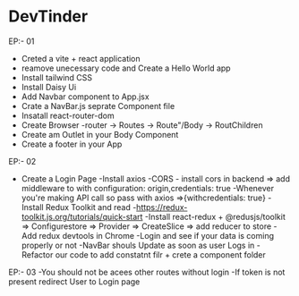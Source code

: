 # DevTinder


EP:- 01
- Creted a vite + react application
- reamove unecessary code and Create a Hello World app
- Install tailwind CSS
- Install Daisy Ui
- Add Navbar component to App.jsx
- Crate a NavBar.js seprate Component file
- Insatall react-router-dom
- Create Browser -router -> Routes -> Route"/Body -> RoutChildren
- Create am Outlet in your Body Component
- Create a footer in your App

EP:- 02
- Create a Login Page
-Install axios
-CORS - install cors in backend => add middleware to with configuration: origin,credentials: true
-Whenever you're making API call so pass with axios =>{withcredentials: true}
-Install Redux Toolkit and read -https://redux-toolkit.js.org/tutorials/quick-start 
-Install react-redux + @redusjs/toolkit => Configurestore => Provider => CreateSlice => add reducer to store
-Add redux devtools in Chrome
-Login and see if your data is coming properly or not
-NavBar shouls Update as soon as user Logs in
-Refactor our code to add constatnt filr + crete a component folder



EP:- 03
-You should not be acees other routes without login 
-If token is not present redirect User to Login page